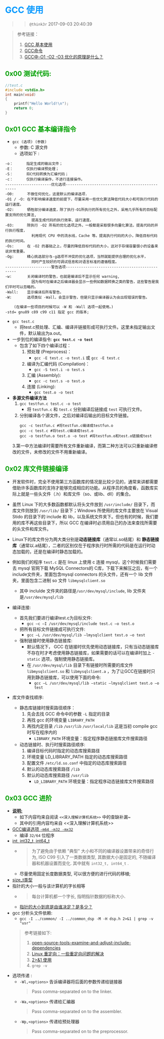 # <font color=#0099ff> **GCC 使用** </font>

>> `@think3r` 2017-09-03 20:40:39  

> 参考链接：
>1. [GCC 基本使用](http://www.cnblogs.com/ggjucheng/archive/2011/12/14/2287738.html)
>2. [GCC命令](http://man.linuxde.net/gcc)
>3. [GCC中-O1 -O2 -O3 优化的原理是什么？](https://www.zhihu.com/question/27090458)

## <font color=#009A000> 0x00 测试代码: </font>

```c
//test.c
#include <stdio.h>
int main(void)
{
    printf("Hello World!\n");
    return 0;
}
```

## <font color=#009A000> 0x01 GCC 基本编译指令 </font>

- `gcc (选项) (参数)`
  - 参数: C 源文件
  - 选项如下 :

```shell
-o：      指定生成的输出文件；
-E：      仅执行编译预处理；
-S：      将C代码转换为汇编代码； 
-c：      仅执行编译操作，不进行连接操作。
---------------------优化选项-----------------------------------------------
-O0:      不做任何优化，这是默认的编译选项.
-O1 / -O: 在不影响编译速度的前提下，尽量采用一些优化算法降低代码大小和可执行代码的运行速度。
-O2:      牺牲部分编译速度，除了执行-O1所执行的所有优化之外，采用几乎所有的目标配置支持的优化算法,
            提高生成代码的执行效率、运行速度。
-03:      除执行 -O2 所有的优化选项之外，一般都是采取很多向量化算法，提高代码的并行执行程度，
            利用现代 CPU 中的流水线，Cache 等。提高执行代码的大小，降低目标代码的执行时间。
-Os:      在 -O2 的基础之上，尽量的降低目标代码的大小，这对于存储容量很小的设备来说非常重要。
-Og:      精心挑选部分与-g选项不冲突的优化选项，当然就能提供合理的优化水平，
            同时产生较好的可调试信息和对语言标准的遵循程度。
---------------------警告选项-----------------------------------------------
-w:       关闭编译时的警告，也就是编译后不显示任何 warning, 
            因为有时在编译之后编译器会显示一些例如数据转换之类的警告，这些警告是我们平时可以忽略的。
-Wall:    显示编译后所有警告。
-W:       选项类似 -Wall，会显示警告，但是只显示编译器认为会出现错误的警告。

    (在编译一些项目的时候可以 -W 和 -Wall 选项一起使用。)
-std= gnu89 c89 c99 c11 指定 gcc 的版本;
```

- `gcc test.c`
  - 将test.c预处理、汇编、编译并链接形成可执行文件。这里未指定输出文件，默认输出为a.out。
- 一步到位的编译指令: **`gcc test.c -o test`**
  - 包含了如下四个编译过程：
    1. 预处理 (Preprocess)：
        - `gcc -E test.c -o test.i` 或 `gcc -E test.c`
    2. 编译为汇编代码 (Compilation)：
        - `gcc -S test.i -o test.s`
    3. 汇编 (Assembly):
        - `gcc -c test.s -o test.o`
    4. 连接 (Linking):
        - `gcc test.o -o test`
- **多源文件编译方法**
    1. `gcc testfun.c test.c -o test` 
        - 将 `testfun.c` 和 `test.c` 分别编译后链接成 `test` 可执行文件。
    2. 分别编译各个源文件，之后对编译后输出的目标文件链接。
        ```shell
        gcc -c testfun.c #将testfun.c编译成testfun.o
        gcc -c test.c #将test.c编译成test.o
        gcc -o testfun.o test.o -o test #将testfun.o和test.o链接成test
        ```
    3.第一中方法编译时需要所有文件重新编译，而第二种方法可以只重新编译修改的文件，未修改的文件不用重新编译。

## <font color=#009A000> 0x02 库文件链接编译 </font>

- 开发软件时，完全不使用第三方函数库的情况是比较少见的，通常来讲都需要借助许多函数库的支持才能够完成相应的功能。从程序员的角度看，函数库实际上就是一些头文件（.h）和库文件（so、或lib、dll）的集合。

- 虽然 Linux 下的大多数函数都默认将头文件放到     `/usr/include/` 目录下，而库文件则放到 `/usr/lib/` 目录下；Windows 所使用的库文件主要放在 Visual Stido 的目录下的 include 和 lib，以及系统文件夹下。但也有的时候，我们要用的库不再这些目录下，所以 GCC 在编译时必须用自己的办法来查找所需要的头文件和库文件。

- Linux下的库文件分为两大类分别是**动态链接库**（通常以.so结尾）和 **静态链接库**（通常以.a结尾），二者的区别仅在于程序执行时所需的代码是在运行时动态加载的，还是在编译时静态加载的。

- 例如我们的程序  `test.c` 是在 linux 上使用 c 连接 mysql，这个时候我们需要去 mysql 官网下载 MySQL Connectors的 C库，下载下来解压之后，有一个 include文件夹，里面包含mysql connectors 的头文件，还有一个 lib 文件夹，里面包含二进制 so 文件 `libmysqlclient.so`
  - 其中 inclulde 文件夹的路径是`/usr/dev/mysql/include`, lib 文件夹是`/usr/dev/mysql/lib`
- 编译连接:
  - 首先我们要进行编译test.c为目标文件:
    - `gcc –c –I /usr/dev/mysql/include test.c –o test.o`
  - 把所有目标文件链接成可执行文件:
    - `gcc –L /usr/dev/mysql/lib –lmysqlclient test.o –o test`
  - 强制链接时使用静态链接库:
    - 默认情况下， GCC 在链接时优先使用动态链接库，只有当动态链接库不存在时才考虑使用静态链接库，如果需要的话可以在编译时加上 `-static` 选项，强制使用静态链接库。
    - 在 `/usr/dev/mysql/lib` 目录下有链接时所需要的库文件 `libmysqlclient.so` 和 `libmysqlclient.a` ，为了让GCC在链接时只用到静态链接库，可以使用下面的命令:
      - `gcc –L /usr/dev/mysql/lib –static –lmysqlclient test.o –o test`
- 库文件查找顺序:
  - 静态库链接时搜索路径顺序：
      1. 先会去找 GCC 命令中的参数 `-L` 指定的目录
      2. 再找 gcc 的环境变量 `LIBRARY_PATH`
      3. 再找内定目录 `/lib` `/usr/lib` `/usr/local/lib` 这是当初 compile gcc 时写在程序内的
         - `LIBRARY_PATH` 环境变量：指定程序静态链接库文件搜索路径
  - 动态链接时、执行时搜索路径顺序:
      1. 编译目标代码时指定的动态库搜索路径
      2. 环境变量 LD_LIBRARY_PATH 指定的动态库搜索路径
      3. 配置文件 `/etc/ld.so.conf` 中指定的动态库搜索路径
      4. 默认的动态库搜索路径 `/lib`
      5. 默认的动态库搜索路径 `/usr/lib`
         - `LD_LIBRARY_PATH` 环境变量：指定程序动态链接库文件搜索路径

## <font color=#009A000> 0x03 GCC 进阶 </font>

- **<u>说明:</u>**
  - 如下内容均来自阅读 `<<深入理解计算机系统>>` 中的查缺补漏~
  - 其中的引用内容均来自 <<深入理解计算机系统>>
- [GCC编译选项 `-m64 -m32 -mx32`](https://blog.csdn.net/yyywill/article/details/54426900)
  - 编译 `32/64` 位程序
- [int, int32_t, int64_t](https://www.cnblogs.com/Free-Thinker/p/7058773.html)
  - > 为了避免由于依赖 "典型" 大小和不同的编译器设置带来的奇怪行为, ISO C99 引入了一类数据类型, 其数据大小是固定的, 不随编译器和机器设置而变化. 其中就有 `int32_t, int64_t` .
  - 尽量使用固定长度数据类型, 可以很方便的进行代码的移植;
- [size_t类型](https://www.cnblogs.com/zzw818/p/6912959.html)
- 指针的大小一般与该计算机的字长相等
  - > 每台计算机都一个字长, 指明指针数据的标称大小. 
  - [指针的大小到底是由谁决定？是多少？](https://www.cnblogs.com/noble/p/4144167.html)
- gcc 分析头文件依赖:
  - `gcc -I ../common/ -I ../common_dsp -M -H dsp.h 2>&1 | grep -v "usr"`
  > 参考链接如下:
  > 1. [open-source-tools-examine-and-adjust-include-dependencies](http://gernotklingler.com/blog/open-source-tools-examine-and-adjust-include-dependencies/)
  > 2. [Linux 重定向：一些重定向问题的解决](http://blog.chinaunix.net/uid-28903506-id-4931889.html)
  > 3. [2>&1 使用](https://www.cnblogs.com/yangyongzhi/p/3364939.html)
  > 4. `grep -v`
- 选项传递 :
  - `-Wl,<options>` 告诉编译器将后面的参数传递给链接器
    > Pass comma-separated <options> on to the linker.
  - `-Wa,<options>` 传递给汇编器
    > Pass comma-separated <options> on to the assembler.
  - `-Wp,<options>` 传递给预处理器
    > Pass comma-separated <options> on to the preprocessor.
